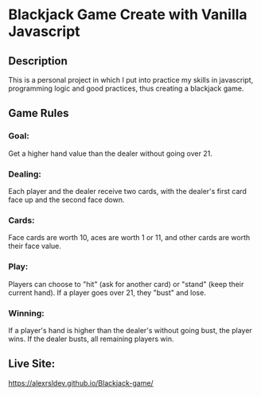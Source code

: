 # Blackjack Game Create with Vanilla Javascript

## Description

This is a personal project in which I put into practice my skills in javascript, programming logic and good practices, thus creating a blackjack game.

## Game Rules

### Goal:
Get a higher hand value than the dealer without going over 21. 

### Dealing:
Each player and the dealer receive two cards, with the dealer's first card face up and the second face down. 

### Cards:
Face cards are worth 10, aces are worth 1 or 11, and other cards are worth their face value. 

### Play:
Players can choose to "hit" (ask for another card) or "stand" (keep their current hand). If a player goes over 21, they "bust" and lose.

### Winning:
If a player's hand is higher than the dealer's without going bust, the player wins. If the dealer busts, all remaining players win. 

## Live Site:

https://alexrsldev.github.io/Blackjack-game/
